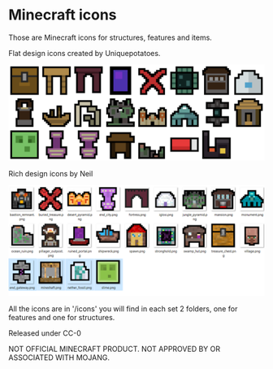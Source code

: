 # Minecraft icons

Those are Minecraft icons for structures, features and items.

Flat design icons created by Uniquepotatoes.

![Icons showcase](mc_icons_flat.png)

Rich design icons by Neil

![Icons showcase](mc_icons.png)


All the icons are in '/icons' you will find in each set 2 folders, one for features and one for structures.

Released under CC-0

NOT OFFICIAL MINECRAFT PRODUCT. NOT APPROVED BY OR ASSOCIATED WITH MOJANG.
